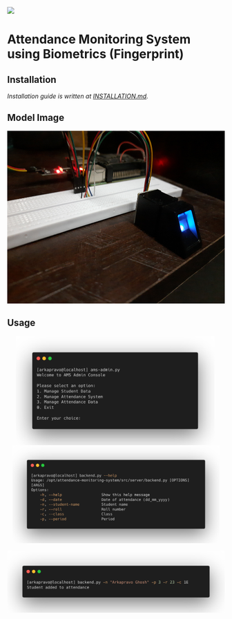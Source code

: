 ![](https://img.shields.io/badge/Work%20In%20Progress-informational)
# Attendance Monitoring System using Biometrics (Fingerprint)
## Installation

*Installation guide is written at [INSTALLATION.md](docs/INSTALLATION.md).*

## Model Image
<div align=center>
<img height=400
 src="docs/images/model.jpg">
</div>

## Usage
<div align=center>
<img align=center width=460 src="docs/images/ams-admin.png">&nbsp;
<img align=center width=480 src="docs/images/help.png">
</div>&nbsp;
<div align=center>
<img width=800
 src="docs/images/example.png">
</div>
